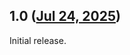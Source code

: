 ## 1.0 ([Jul 24, 2025](https://github.com/ramensoftware/windhawk-mods/blob/8eb3648fa55fd8328b19f05998ce537a0269cbbe/mods/classic-explorer-dragdrop.wh.cpp))

Initial release.
